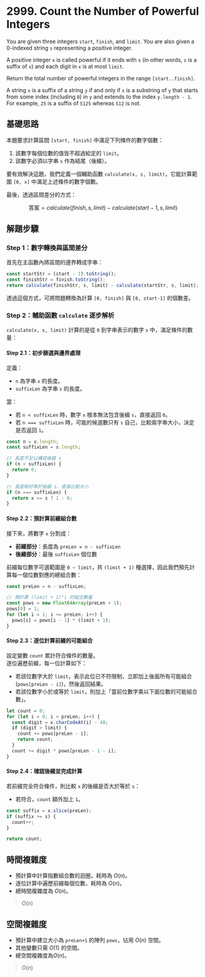 # 2999. Count the Number of Powerful Integers

You are given three integers `start`, `finish`, and `limit`. 
You are also given a 0-indexed string `s` representing a positive integer.

A positive integer `x` is called powerful if it ends with `s` 
(in other words, `s` is a suffix of `x`) and each digit in `x` is at most `limit`.

Return the total number of powerful integers in the range `[start..finish]`.

A string `x` is a suffix of a string `y` if and only if `x` is a substring of `y` 
that starts from some index (including `0`) in `y` and extends to the index `y.length - 1`. 
For example, `25` is a suffix of `5125` whereas `512` is not.

## 基礎思路

本題要求計算區間 `[start, finish]` 中滿足下列條件的數字個數：

1. 該數字每個位數的值皆不超過給定的 `limit`。
2. 該數字必須以字串 `s` 作為結尾（後綴）。

要有效解決這題，我們定義一個輔助函數 `calculate(x, s, limit)`，它能計算範圍 `[0, x]` 中滿足上述條件的數字個數。

最後，透過區間差分的方式：

$$
\text{答案} = calculate(finish, s, limit) - calculate(start - 1, s, limit)
$$

## 解題步驟

### Step 1：數字轉換與區間差分

首先在主函數內將區間的邊界轉成字串：

```typescript
const startStr = (start - 1).toString();
const finishStr = finish.toString();
return calculate(finishStr, s, limit) - calculate(startStr, s, limit);
```

透過這個方式，可將問題轉換為計算 `[0, finish]` 與 `[0, start-1]` 的個數差。

### Step 2：輔助函數 `calculate` 逐步解析

`calculate(x, s, limit)` 計算的是從 `0` 到字串表示的數字 `x` 中，滿足條件的數量：

#### Step 2.1：初步篩選與邊界處理

定義：

- `n` 為字串 `x` 的長度。
- `suffixLen` 為字串 `s` 的長度。

當：

- 若 `n < suffixLen` 時，數字 `x` 根本無法包含後綴 `s`，直接返回 `0`。
- 若 `n === suffixLen` 時，可能的候選數只有 `s` 自己，比較兩字串大小，決定是否返回 `1`。

```typescript
const n = x.length;
const suffixLen = s.length;

// 長度不足以構成後綴 s
if (n < suffixLen) {
  return 0;
}

// 長度剛好等於後綴 s，直接比較大小
if (n === suffixLen) {
  return x >= s ? 1 : 0;
}
```

#### Step 2.2：預計算前綴組合數

接下來，將數字 `x` 分割成：

- **前綴部分**：長度為 `preLen = n - suffixLen`
- **後綴部分**：最後 `suffixLen` 個位數

前綴每位數字可選範圍是 `0 ~ limit`，共 `(limit + 1)` 種選擇，因此我們預先計算每一個位數對應的總組合數：

```typescript
const preLen = n - suffixLen;

// 預計算 (limit + 1)^i 的組合數量
const pows = new Float64Array(preLen + 1);
pows[0] = 1;
for (let i = 1; i <= preLen; i++) {
  pows[i] = pows[i - 1] * (limit + 1);
}
```

#### Step 2.3：逐位計算前綴的可能組合

設定變數 `count` 累計符合條件的數量。  
逐位遍歷前綴，每一位計算如下：

- 若該位數字大於 `limit`，表示此位已不符限制，立即加上後面所有可能組合 (`pows[preLen - i]`)，然後返回結果。
- 若該位數字小於或等於 `limit`，則加上「當前位數字乘以下面位數的可能組合數」。

```typescript
let count = 0;
for (let i = 0; i < preLen; i++) {
  const digit = x.charCodeAt(i) - 48;
  if (digit > limit) {
    count += pows[preLen - i];
    return count;
  }
  count += digit * pows[preLen - 1 - i];
}
```

#### Step 2.4：確認後綴並完成計算

若前綴完全符合條件，則比較 `x` 的後綴是否大於等於 `s`：

- 若符合，`count` 額外加上 `1`。

```typescript
const suffix = x.slice(preLen);
if (suffix >= s) {
  count++;
}

return count;
```

## 時間複雜度

- 預計算中計算指數組合數的迴圈，耗時為 $O(n)$。
- 逐位計算中遍歷前綴每個位數，耗時為 $O(n)$。
- 總時間複雜度為 $O(n)$。

> $O(n)$


## 空間複雜度

- 預計算中建立大小為 `preLen+1` 的陣列 `pows`，佔用 $O(n)$ 空間。
- 其他變數只需 $O(1)$ 的空間。
- 總空間複雜度為$O(n)$。

> $O(n)$
